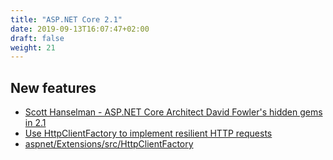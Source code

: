 ```yaml
---
title: "ASP.NET Core 2.1"
date: 2019-09-13T16:07:47+02:00
draft: false
weight: 21
---
```


## New features

- [Scott Hanselman - ASP.NET Core Architect David Fowler's hidden gems in 2.1](https://www.hanselman.com/blog/ASPNETCoreArchitectDavidFowlersHiddenGemsIn21.aspx)
- [Use HttpClientFactory to implement resilient HTTP requests](https://docs.microsoft.com/en-us/dotnet/standard/microservices-architecture/implement-resilient-applications/use-httpclientfactory-to-implement-resilient-http-requests)
- [aspnet/Extensions/src/HttpClientFactory](https://github.com/aspnet/Extensions/tree/master/src/HttpClientFactory)
